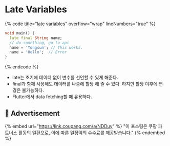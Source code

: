 # Late Variables

{% code title="late variables" overflow="wrap" lineNumbers="true" %}
```dart
void main() {
  late final String name;
  // do something, go to api
  name = 'Yongsun'; // This works.
  name = 'Hello';  // Error
}
```
{% endcode %}

* late는 초기에 데이터 없이 변수를 선언할 수 있게 해준다.
* final과 함께 사용해도 데이터를 나중에 할당 해 줄 수 있다. 하지만 할당 이후에 변경은 불가능하다.
* Flutter에서 data fetching할 때 유용하다.

## :gift: Advertisement

{% embed url="https://link.coupang.com/a/NDDuy" %}
"이 포스팅은 쿠팡 파트너스 활동의 일환으로, 이에 따른 일정액의 수수료를 제공받습니다."
{% endembed %}
